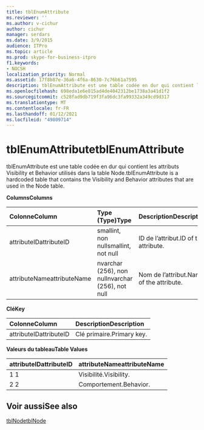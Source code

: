 ```yaml
---
title: tblEnumAttribute
ms.reviewer: ''
ms.author: v-cichur
author: cichur
manager: serdars
ms.date: 3/9/2015
audience: ITPro
ms.topic: article
ms.prod: skype-for-business-itpro
f1.keywords:
- NOCSH
localization_priority: Normal
ms.assetid: 17f8b87e-36a6-4f6a-8630-7c76b61a7595
description: tblEnumAttribute est une table codée en dur qui contient les attributs Visibility et Behavior utilisés dans la table Node.
ms.openlocfilehash: 698eda1e6e815ad4de4042312be1738a3a41d1f2
ms.sourcegitcommit: c528fad9db719f3fa96dc3fa99332a349cd9d317
ms.translationtype: MT
ms.contentlocale: fr-FR
ms.lasthandoff: 01/12/2021
ms.locfileid: "49809714"
---
```

# <a name="tblenumattribute"></a><span data-ttu-id="d0b89-103">tblEnumAttribute</span><span class="sxs-lookup"><span data-stu-id="d0b89-103">tblEnumAttribute</span></span>
 
<span data-ttu-id="d0b89-104">tblEnumAttribute est une table codée en dur qui contient les attributs Visibility et Behavior utilisés dans la table Node.</span><span class="sxs-lookup"><span data-stu-id="d0b89-104">tblEnumAttribute is a hardcoded table that contains the Visibility and Behavior attributes that are used in the Node table.</span></span>
  
<span data-ttu-id="d0b89-105">**Columns**</span><span class="sxs-lookup"><span data-stu-id="d0b89-105">**Columns**</span></span>

|<span data-ttu-id="d0b89-106">**Colonne**</span><span class="sxs-lookup"><span data-stu-id="d0b89-106">**Column**</span></span>|<span data-ttu-id="d0b89-107">**Type (Type)**</span><span class="sxs-lookup"><span data-stu-id="d0b89-107">**Type**</span></span>|<span data-ttu-id="d0b89-108">**Description**</span><span class="sxs-lookup"><span data-stu-id="d0b89-108">**Description**</span></span>|
|:-----|:-----|:-----|
|<span data-ttu-id="d0b89-109">attributeID</span><span class="sxs-lookup"><span data-stu-id="d0b89-109">attributeID</span></span>  <br/> |<span data-ttu-id="d0b89-110">smallint, non null</span><span class="sxs-lookup"><span data-stu-id="d0b89-110">smallint, not null</span></span>  <br/> |<span data-ttu-id="d0b89-111">ID de l’attribut.</span><span class="sxs-lookup"><span data-stu-id="d0b89-111">ID of the attribute.</span></span>  <br/> |
|<span data-ttu-id="d0b89-112">attributeName</span><span class="sxs-lookup"><span data-stu-id="d0b89-112">attributeName</span></span>  <br/> |<span data-ttu-id="d0b89-113">nvarchar (256), non null</span><span class="sxs-lookup"><span data-stu-id="d0b89-113">nvarchar (256), not null</span></span>  <br/> |<span data-ttu-id="d0b89-114">Nom de l’attribut.</span><span class="sxs-lookup"><span data-stu-id="d0b89-114">Name of the attribute.</span></span>  <br/> |
   
<span data-ttu-id="d0b89-115">**Clé**</span><span class="sxs-lookup"><span data-stu-id="d0b89-115">**Key**</span></span>

|<span data-ttu-id="d0b89-116">**Colonne**</span><span class="sxs-lookup"><span data-stu-id="d0b89-116">**Column**</span></span>|<span data-ttu-id="d0b89-117">**Description**</span><span class="sxs-lookup"><span data-stu-id="d0b89-117">**Description**</span></span>|
|:-----|:-----|
|<span data-ttu-id="d0b89-118">attributeID</span><span class="sxs-lookup"><span data-stu-id="d0b89-118">attributeID</span></span>  <br/> |<span data-ttu-id="d0b89-119">Clé primaire.</span><span class="sxs-lookup"><span data-stu-id="d0b89-119">Primary key.</span></span>  <br/> |
   
<span data-ttu-id="d0b89-120">**Valeurs du tableau**</span><span class="sxs-lookup"><span data-stu-id="d0b89-120">**Table Values**</span></span>

|<span data-ttu-id="d0b89-121">**attributeID**</span><span class="sxs-lookup"><span data-stu-id="d0b89-121">**attributeID**</span></span>|<span data-ttu-id="d0b89-122">**attributeName**</span><span class="sxs-lookup"><span data-stu-id="d0b89-122">**attributeName**</span></span>|
|:-----|:-----|
|<span data-ttu-id="d0b89-123">1 </span><span class="sxs-lookup"><span data-stu-id="d0b89-123">1</span></span>  <br/> |<span data-ttu-id="d0b89-124">Visibilité.</span><span class="sxs-lookup"><span data-stu-id="d0b89-124">Visibility.</span></span>  <br/> |
|<span data-ttu-id="d0b89-125">2 </span><span class="sxs-lookup"><span data-stu-id="d0b89-125">2</span></span>  <br/> |<span data-ttu-id="d0b89-126">Comportement.</span><span class="sxs-lookup"><span data-stu-id="d0b89-126">Behavior.</span></span>  <br/> |
   
## <a name="see-also"></a><span data-ttu-id="d0b89-127">Voir aussi</span><span class="sxs-lookup"><span data-stu-id="d0b89-127">See also</span></span>

[<span data-ttu-id="d0b89-128">tblNode</span><span class="sxs-lookup"><span data-stu-id="d0b89-128">tblNode</span></span>](tblnode.md)
